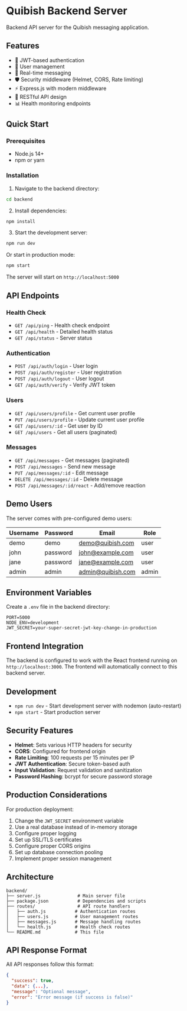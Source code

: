 # Quibish Backend Server

Backend API server for the Quibish messaging application.

## Features

- 🔐 JWT-based authentication
- 👥 User management
- 💬 Real-time messaging
- 🛡️ Security middleware (Helmet, CORS, Rate limiting)
- ⚡ Express.js with modern middleware
- 🎯 RESTful API design
- 📊 Health monitoring endpoints

## Quick Start

### Prerequisites

- Node.js 14+ 
- npm or yarn

### Installation

1. Navigate to the backend directory:
```bash
cd backend
```

2. Install dependencies:
```bash
npm install
```

3. Start the development server:
```bash
npm run dev
```

Or start in production mode:
```bash
npm start
```

The server will start on `http://localhost:5000`

## API Endpoints

### Health Check
- `GET /api/ping` - Health check endpoint
- `GET /api/health` - Detailed health status
- `GET /api/status` - Server status

### Authentication
- `POST /api/auth/login` - User login
- `POST /api/auth/register` - User registration
- `POST /api/auth/logout` - User logout
- `GET /api/auth/verify` - Verify JWT token

### Users
- `GET /api/users/profile` - Get current user profile
- `PUT /api/users/profile` - Update current user profile
- `GET /api/users/:id` - Get user by ID
- `GET /api/users` - Get all users (paginated)

### Messages
- `GET /api/messages` - Get messages (paginated)
- `POST /api/messages` - Send new message
- `PUT /api/messages/:id` - Edit message
- `DELETE /api/messages/:id` - Delete message
- `POST /api/messages/:id/react` - Add/remove reaction

## Demo Users

The server comes with pre-configured demo users:

| Username | Password | Email | Role |
|----------|----------|-------|------|
| demo | demo | demo@quibish.com | user |
| john | password | john@example.com | user |
| jane | password | jane@example.com | user |
| admin | admin | admin@quibish.com | admin |

## Environment Variables

Create a `.env` file in the backend directory:

```env
PORT=5000
NODE_ENV=development
JWT_SECRET=your-super-secret-jwt-key-change-in-production
```

## Frontend Integration

The backend is configured to work with the React frontend running on `http://localhost:3000`. The frontend will automatically connect to this backend server.

## Development

- `npm run dev` - Start development server with nodemon (auto-restart)
- `npm start` - Start production server

## Security Features

- **Helmet**: Sets various HTTP headers for security
- **CORS**: Configured for frontend origin
- **Rate Limiting**: 100 requests per 15 minutes per IP
- **JWT Authentication**: Secure token-based auth
- **Input Validation**: Request validation and sanitization
- **Password Hashing**: bcrypt for secure password storage

## Production Considerations

For production deployment:

1. Change the `JWT_SECRET` environment variable
2. Use a real database instead of in-memory storage
3. Configure proper logging
4. Set up SSL/TLS certificates
5. Configure proper CORS origins
6. Set up database connection pooling
7. Implement proper session management

## Architecture

```
backend/
├── server.js              # Main server file
├── package.json           # Dependencies and scripts
├── routes/                # API route handlers
│   ├── auth.js           # Authentication routes
│   ├── users.js          # User management routes
│   ├── messages.js       # Message handling routes
│   └── health.js         # Health check routes
└── README.md             # This file
```

## API Response Format

All API responses follow this format:

```json
{
  "success": true,
  "data": {...},
  "message": "Optional message",
  "error": "Error message (if success is false)"
}
```
